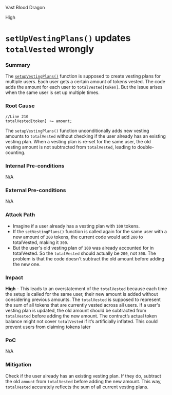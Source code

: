 Vast Blood Dragon

High

# `setUpVestingPlans()` updates `totalVested` wrongly

### Summary

The  [`setupVestingPlans()`](https://github.com/sherlock-audit/2025-03-symm-io-stacking/blob/main/token/contracts/vesting/Vesting.sol#L204-L215) function is supposed to create vesting plans for multiple users. Each user gets a certain amount of tokens vested. The code adds the amount for each user to `totalVested[token]`. But the issue arises when the same user is set up multiple times.

### Root Cause

```solidity
//Line 210
totalVested[token] += amount;
```

The `setupVestingPlans()` function unconditionally adds new vesting amounts to `totalVested` without checking if the user already has an existing vesting plan. When a vesting plan is re-set for the same user, the old vesting amount is not subtracted from `totalVested`, leading to double-counting.




### Internal Pre-conditions

N/A

### External Pre-conditions

N/A

### Attack Path

- Imagine if a user already has a vesting plan with `100` tokens.  
- If the `setVestingPlans()` function is called again for the same user with a new amount of `200` tokens, the current code would add `200` to totalVested, making it `300`. 
- But the user's old vesting plan of `100` was already accounted for in totalVested. So the `totalVested` should actually be `200`, not `300`. The problem is that the code doesn't subtract the old amount before adding the new one.



### Impact

**High** - This leads to an overstatement of the `totalVested` because each time the setup is called for the same user, their new amount is added without considering previous amounts. The `totalVested` is supposed to represent the sum of all tokens that are currently vested across all users. If a user's vesting plan is updated, the old amount should be subtracted from `totalVested` before adding the new amount. The contract’s actual token balance might not cover `totalVested` if it’s artificially inflated. This could prevent users from claiming tokens later

### PoC

N/A

### Mitigation

Check if the user already has an existing vesting plan. If they do, subtract the old `amount` from `totalVested` before adding the new amount. This way, `totalVested` accurately reflects the sum of all current vesting plans.
